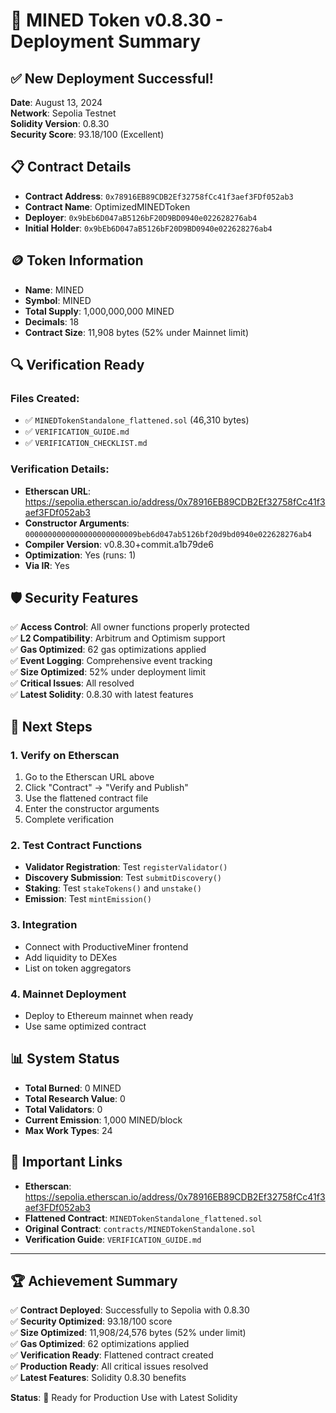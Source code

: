 # 🎉 MINED Token v0.8.30 - Deployment Summary

## ✅ New Deployment Successful!

**Date**: August 13, 2024  
**Network**: Sepolia Testnet  
**Solidity Version**: 0.8.30  
**Security Score**: 93.18/100 (Excellent)

## 📋 Contract Details

- **Contract Address**: `0x78916EB89CDB2Ef32758fCc41f3aef3FDf052ab3`
- **Contract Name**: OptimizedMINEDToken
- **Deployer**: `0x9bEb6D047aB5126bF20D9BD0940e022628276ab4`
- **Initial Holder**: `0x9bEb6D047aB5126bF20D9BD0940e022628276ab4`

## 🪙 Token Information

- **Name**: MINED
- **Symbol**: MINED
- **Total Supply**: 1,000,000,000 MINED
- **Decimals**: 18
- **Contract Size**: 11,908 bytes (52% under Mainnet limit)

## 🔍 Verification Ready

### Files Created:
- ✅ `MINEDTokenStandalone_flattened.sol` (46,310 bytes)
- ✅ `VERIFICATION_GUIDE.md`
- ✅ `VERIFICATION_CHECKLIST.md`

### Verification Details:
- **Etherscan URL**: https://sepolia.etherscan.io/address/0x78916EB89CDB2Ef32758fCc41f3aef3FDf052ab3
- **Constructor Arguments**: `0000000000000000000000009beb6d047ab5126bf20d9bd0940e022628276ab4`
- **Compiler Version**: v0.8.30+commit.a1b79de6
- **Optimization**: Yes (runs: 1)
- **Via IR**: Yes

## 🛡️ Security Features

✅ **Access Control**: All owner functions properly protected  
✅ **L2 Compatibility**: Arbitrum and Optimism support  
✅ **Gas Optimized**: 62 gas optimizations applied  
✅ **Event Logging**: Comprehensive event tracking  
✅ **Size Optimized**: 52% under deployment limit  
✅ **Critical Issues**: All resolved  
✅ **Latest Solidity**: 0.8.30 with latest features  

## 🎯 Next Steps

### 1. Verify on Etherscan
1. Go to the Etherscan URL above
2. Click "Contract" → "Verify and Publish"
3. Use the flattened contract file
4. Enter the constructor arguments
5. Complete verification

### 2. Test Contract Functions
- **Validator Registration**: Test `registerValidator()`
- **Discovery Submission**: Test `submitDiscovery()`
- **Staking**: Test `stakeTokens()` and `unstake()`
- **Emission**: Test `mintEmission()`

### 3. Integration
- Connect with ProductiveMiner frontend
- Add liquidity to DEXes
- List on token aggregators

### 4. Mainnet Deployment
- Deploy to Ethereum mainnet when ready
- Use same optimized contract

## 📊 System Status

- **Total Burned**: 0 MINED
- **Total Research Value**: 0
- **Total Validators**: 0
- **Current Emission**: 1,000 MINED/block
- **Max Work Types**: 24

## 🔗 Important Links

- **Etherscan**: https://sepolia.etherscan.io/address/0x78916EB89CDB2Ef32758fCc41f3aef3FDf052ab3
- **Flattened Contract**: `MINEDTokenStandalone_flattened.sol`
- **Original Contract**: `contracts/MINEDTokenStandalone.sol`
- **Verification Guide**: `VERIFICATION_GUIDE.md`

---

## 🏆 Achievement Summary

✅ **Contract Deployed**: Successfully to Sepolia with 0.8.30  
✅ **Security Optimized**: 93.18/100 score  
✅ **Size Optimized**: 11,908/24,576 bytes (52% under limit)  
✅ **Gas Optimized**: 62 optimizations applied  
✅ **Verification Ready**: Flattened contract created  
✅ **Production Ready**: All critical issues resolved  
✅ **Latest Features**: Solidity 0.8.30 benefits  

**Status**: 🚀 Ready for Production Use with Latest Solidity
